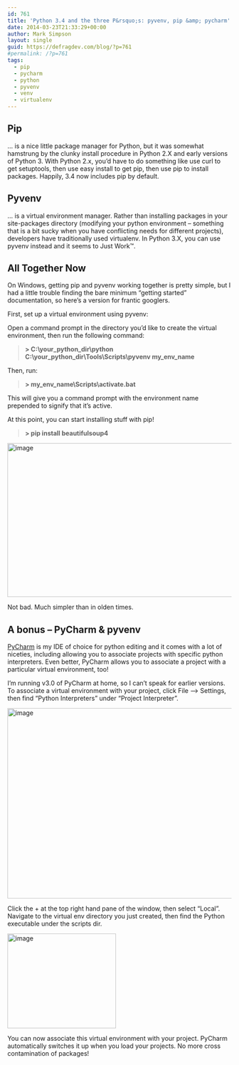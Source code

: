 ```yaml
---
id: 761
title: 'Python 3.4 and the three P&rsquo;s: pyvenv, pip &amp; pycharm'
date: 2014-03-23T21:33:29+00:00
author: Mark Simpson
layout: single
guid: https://defragdev.com/blog/?p=761
#permalink: /?p=761
tags:
  - pip
  - pycharm
  - python
  - pyvenv
  - venv
  - virtualenv
---
```

## Pip

… is a nice little package manager for Python, but it was somewhat hamstrung by the clunky install procedure in Python 2.X and early versions of Python 3. With Python 2.x, you’d have to do something like use curl to get setuptools, then use easy install to get pip, then use pip to install packages. Happily, 3.4 now includes pip by default.

## Pyvenv

… is a virtual environment manager. Rather than installing packages in your site-packages directory (modifying your python environment – something that is a bit sucky when you have conflicting needs for different projects), developers have traditionally used virtualenv. In Python 3.X, you can use pyvenv instead and it seems to Just Work&#x2122;.

## 

## All Together Now

On Windows, getting pip and pyvenv working together is pretty simple, but I had a little trouble finding the bare minimum “getting started” documentation, so here’s a version for frantic googlers.

First, set up a virtual environment using pyvenv:

Open a command prompt in the directory you’d like to create the virtual environment, then run the following command:

> **> C:\your\_python\_dir\python C:\your\_python\_dir\Tools\Scripts\pyvenv my\_env\_name**

Then, run:

> **> my\_env\_name\Scripts\activate.bat**

This will give you a command prompt with the environment name prepended to signify that it’s active.

At this point, you can start installing stuff with pip!

> **> pip install beautifulsoup4**

[<img title="image" style="border-left-width: 0px; border-right-width: 0px; background-image: none; border-bottom-width: 0px; padding-top: 0px; padding-left: 0px; display: inline; padding-right: 0px; border-top-width: 0px" alt="image" src="https://defragdev.com/blog/images/2014/03/image_thumb.png" width="681" height="346" border="0" />](https://defragdev.com/blog/images/2014/03/image.png)

Not bad. Much simpler than in olden times.

## 

## A bonus – PyCharm & pyvenv

[PyCharm](https://www.jetbrains.com/pycharm/) is my IDE of choice for python editing and it comes with a lot of niceties, including allowing you to associate projects with specific python interpreters. Even better, PyCharm allows you to associate a project with a particular virtual environment, too!

I’m running v3.0 of PyCharm at home, so I can’t speak for earlier versions. To associate a virtual environment with your project, click File –> Settings, then find “Python Interpreters” under “Project Interpreter”.

[<img title="image" style="border-left-width: 0px; border-right-width: 0px; background-image: none; border-bottom-width: 0px; padding-top: 0px; padding-left: 0px; display: inline; padding-right: 0px; border-top-width: 0px" alt="image" src="https://defragdev.com/blog/images/2014/03/image_thumb1.png" width="786" height="428" border="0" />](https://defragdev.com/blog/images/2014/03/image1.png)

Click the + at the top right hand pane of the window, then select “Local”. Navigate to the virtual env directory you just created, then find the Python executable under the scripts dir.

[<img title="image" style="border-left-width: 0px; border-right-width: 0px; background-image: none; border-bottom-width: 0px; padding-top: 0px; padding-left: 0px; margin: 0px; display: inline; padding-right: 0px; border-top-width: 0px" alt="image" src="https://defragdev.com/blog/images/2014/03/image_thumb2.png" width="244" height="213" border="0" />](https://defragdev.com/blog/images/2014/03/image2.png)

You can now associate this virtual environment with your project. PyCharm automatically switches it up when you load your projects. No more cross contamination of packages!